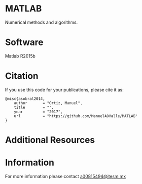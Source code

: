 # MATLAB
Numerical methods and algorithms.
# Software
Matlab R2015b
# Citation
If you use this code for your publications, please cite it as:
```
@misc{asobral2014,
    author       = "Ortiz, Manuel",
    title        = "",
    year         = "2017",
    url          = "https://github.com/ManuelAOValle/MATLAB"
}
```
# Additional Resources

# Information
For more information please contact a00815494@itesm.mx
